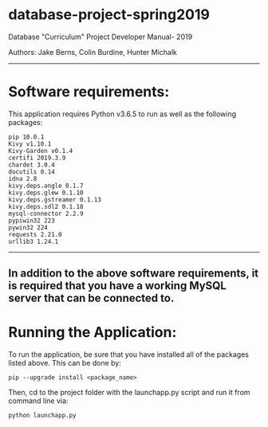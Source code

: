 # database-project-spring2019
Database "Curriculum" Project Developer Manual- 2019

Authors: Jake Berns, Colin Burdine, Hunter Michalk

-----------------------------------------------------
# Software requirements: 

This application requires Python v3.6.5 to run as well as
the following packages:

    pip 10.0.1
    Kivy v1.10.1
    Kivy-Garden v0.1.4
    certifi 2019.3.9
    chardet 3.0.4
    docutils 0.14
    idna 2.8
    kivy.deps.angle 0.1.7
    kivy.deps.glew 0.1.10
    kivy.deps.gstreamer 0.1.13
    kivy.deps.sdl2 0.1.18
    mysql-connector 2.2.9
    pypiwin32 223
    pywin32 224
    requests 2.21.0
    urllib3 1.24.1
-----------------------------------------------------
In addition to the above software requirements,
it is required that you have a working MySQL server
that can be connected to.
-----------------------------------------------------

# Running the Application:

To run the application, be sure that you have installed all of
the packages listed above. This can be done by:

    pip --upgrade install <package_name>
    
Then, cd to the project folder with the launchapp.py script and 
run it from command line via:

    python launchapp.py
    
